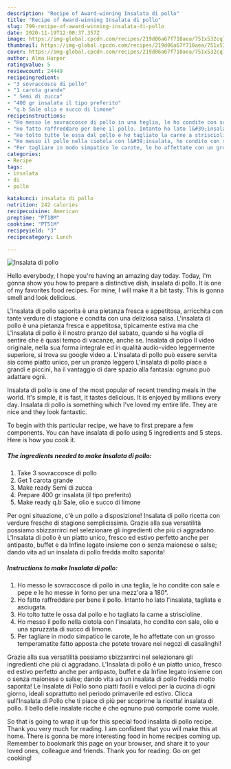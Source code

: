 ```yaml
---
description: "Recipe of Award-winning Insalata di pollo"
title: "Recipe of Award-winning Insalata di pollo"
slug: 799-recipe-of-award-winning-insalata-di-pollo
date: 2020-11-19T12:00:37.357Z
image: https://img-global.cpcdn.com/recipes/219d06a67f710aea/751x532cq70/insalata-di-pollo-recipe-main-photo.jpg
thumbnail: https://img-global.cpcdn.com/recipes/219d06a67f710aea/751x532cq70/insalata-di-pollo-recipe-main-photo.jpg
cover: https://img-global.cpcdn.com/recipes/219d06a67f710aea/751x532cq70/insalata-di-pollo-recipe-main-photo.jpg
author: Alma Harper
ratingvalue: 5
reviewcount: 24449
recipeingredient:
- "3 sovraccosce di pollo"
- "1 carota grande"
- " Semi di zucca"
- "400 gr insalata il tipo preferito"
- "q.b Sale olio e succo di limone"
recipeinstructions:
- "Ho messo le sovraccosce di pollo in una teglia, le ho condite con sale e pepe e le ho messe in forno per una mezz&#39;ora a 180°."
- "Ho fatto raffreddare per bene il pollo. Intanto ho lato l&#39;insalata, tagliata e asciugata."
- "Ho tolto tutte le ossa dal pollo e ho tagliato la carne a striscioline."
- "Ho messo il pollo nella ciotola con l&#39;insalata, ho condito con sale, olio e una spruzzata di succo di limone."
- "Per tagliare in modo simpatico le carote, le ho affettate con un grosso temperamatite fatto apposta che potete trovare nei negozi di casalinghi!"
categories:
- Recipe
tags:
- insalata
- di
- pollo

katakunci: insalata di pollo 
nutrition: 242 calories
recipecuisine: American
preptime: "PT18M"
cooktime: "PT51M"
recipeyield: "3"
recipecategory: Lunch

---
```



![Insalata di pollo](https://img-global.cpcdn.com/recipes/219d06a67f710aea/751x532cq70/insalata-di-pollo-recipe-main-photo.jpg)

Hello everybody, I hope you're having an amazing day today. Today, I'm gonna show you how to prepare a distinctive dish, insalata di pollo. It is one of my favorites food recipes. For mine, I will make it a bit tasty. This is gonna smell and look delicious.

L&#39;insalata di pollo saporita è una pietanza fresca e appetitosa, arricchita con tante verdure di stagione e condita con una deliziosa salsa. L&#39;insalata di pollo è una pietanza fresca e appetitosa, tipicamente estiva ma che L&#39;insalata di pollo è il nostro pranzo del sabato, quando si ha voglia di sentire che è quasi tempo di vacanze, anche se. Insalata di polpo Il video originale, nella sua forma integrale ed in qualità audio-video leggermente superiore, si trova su google video a. L&#39;insalata di pollo può essere servita sia come piatto unico, per un pranzo leggero L&#39;insalata di pollo piace a grandi e piccini, ha il vantaggio di dare spazio alla fantasia: ognuno può adattare ogni.

Insalata di pollo is one of the most popular of recent trending meals in the world. It's simple, it is fast, it tastes delicious. It is enjoyed by millions every day. Insalata di pollo is something which I've loved my entire life. They are nice and they look fantastic.


To begin with this particular recipe, we have to first prepare a few components. You can have insalata di pollo using 5 ingredients and 5 steps. Here is how you cook it.

<!--inarticleads1-->

##### The ingredients needed to make Insalata di pollo:

1. Take 3 sovraccosce di pollo
1. Get 1 carota grande
1. Make ready  Semi di zucca
1. Prepare 400 gr insalata (il tipo preferito)
1. Make ready q.b Sale, olio e succo di limone


Per ogni situazione, c&#39;è un pollo a disposizione! Insalata di pollo ricetta con verdure fresche di stagione semplicissima. Grazie alla sua versatilità possiamo sbizzarrirci nel selezionare gli ingredienti che più ci aggradano. L&#39;Insalata di pollo è un piatto unico, fresco ed estivo perfetto anche per antipasto, buffet e da Infine legato insieme con o senza maionese o salse; dando vita ad un insalata di pollo fredda molto saporita! 

<!--inarticleads2-->

##### Instructions to make Insalata di pollo:

1. Ho messo le sovraccosce di pollo in una teglia, le ho condite con sale e pepe e le ho messe in forno per una mezz&#39;ora a 180°.
1. Ho fatto raffreddare per bene il pollo. Intanto ho lato l&#39;insalata, tagliata e asciugata.
1. Ho tolto tutte le ossa dal pollo e ho tagliato la carne a striscioline.
1. Ho messo il pollo nella ciotola con l&#39;insalata, ho condito con sale, olio e una spruzzata di succo di limone.
1. Per tagliare in modo simpatico le carote, le ho affettate con un grosso temperamatite fatto apposta che potete trovare nei negozi di casalinghi!


Grazie alla sua versatilità possiamo sbizzarrirci nel selezionare gli ingredienti che più ci aggradano. L&#39;Insalata di pollo è un piatto unico, fresco ed estivo perfetto anche per antipasto, buffet e da Infine legato insieme con o senza maionese o salse; dando vita ad un insalata di pollo fredda molto saporita! Le Insalate di Pollo sono piatti facili e veloci per la cucina di ogni giorno, ideali soprattutto nel periodo primaverile ed estivo. Clicca sull&#39;Insalata di Pollo che ti piace di più per scoprirne la ricetta! insalata di pollo. Il bello delle insalate ricche è che ognuno può comporle come vuole. 

So that is going to wrap it up for this special food insalata di pollo recipe. Thank you very much for reading. I am confident that you will make this at home. There is gonna be more interesting food in home recipes coming up. Remember to bookmark this page on your browser, and share it to your loved ones, colleague and friends. Thank you for reading. Go on get cooking!
